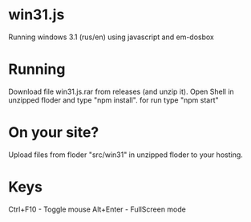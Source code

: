 # win31.js
Running windows 3.1 (rus/en) using javascript and em-dosbox
# Running
Download file win31.js.rar from releases (and unzip it). Open Shell in unzipped floder and type "npm install". for run type "npm start"
# On your site?
Upload files from floder "src/win31" in unzipped floder to your hosting.
# Keys
Ctrl+F10 - Toggle mouse
Alt+Enter - FullScreen mode
# ‮
